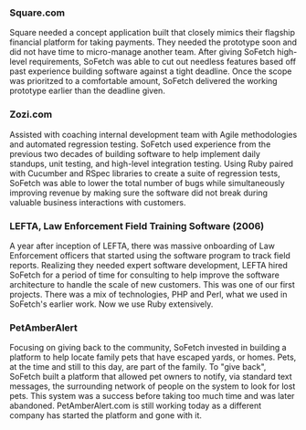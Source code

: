 ### Square.com

Square needed a concept application built that closely mimics their flagship financial platform for taking payments. They needed the prototype soon and did not have time to micro-manage another team. After giving SoFetch high-level requirements, SoFetch was able to cut out needless features based off past experience building software against a tight deadline. Once the scope was prioritzed to a comfortable amount, SoFetch delivered the working prototype earlier than the deadline given. 

### Zozi.com

Assisted with coaching internal development team with Agile methodologies and automated regression testing. SoFetch used experience from the previous two decades of building software to help implement daily standups, unit testing, and high-level integration testing. Using Ruby paired with Cucumber and RSpec libraries to create a suite of regression tests, SoFetch was able to lower the total number of bugs while simultaneously improving revenue by making sure the software did not break during valuable business interactions with customers.

### LEFTA, Law Enforcement Field Training Software (2006)

A year after inception of LEFTA, there was massive onboarding of Law Enforcement officers that started using the software program to track field reports. Realizing they needed expert software development, LEFTA hired SoFetch for a period of time for consulting to help improve the software architecture to handle the scale of new customers. This was one of our first projects. There was a mix of technologies, PHP and Perl, what we used in SoFetch's earlier work. Now we use Ruby extensively.


### PetAmberAlert

Focusing on giving back to the community, SoFetch invested in building a platform to help locate family pets that have escaped yards, or homes. Pets, at the time and still to this day, are part of the family. To "give back", SoFetch built a platform that allowed pet owners to notify, via standard text messages, the surrounding network of people on the system to look for lost pets. This system was a success before taking too much time and was later abandoned. PetAmberAlert.com is still working today as a different company has started the platform and gone with it.
